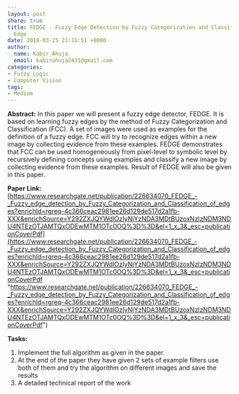 ```yaml
---
layout: post
share: true
title: FEDGE - Fuzzy Edge Detection by Fuzzy Categorization and Classification of
  Edge
date: 2018-03-25 21:11:51 +0000
author:
  name: Kabir Ahuja
  email: kabirahuja2431@gmail.com
categories:
- Fuzzy Logic
- Computer Vision
tags:
- Medium
---
```

**Abstract:**  In this paper we will present a fuzzy edge detector, FEDGE. It is based on learning fuzzy edges by the method of Fuzzy Categorization and Classification (FCC). A set of images were used as examples for the definition of a fuzzy edge. FCC will try to recognize edges within a new image by collecting evidence from these examples. FEDGE demonstrates that FCC can be used homogeneously from pixel-level to symbolic level by recursively defining concepts using examples and classify a new image by collecting evidence from these examples. Result of FEDGE will also be given in this paper.   

**Paper Link:** [https://www.researchgate.net/publication/226634070_FEDGE_-_Fuzzy_edge_detection_by_Fuzzy_Categorization_and_Classification_of_edges?enrichId=rgreq-4c366ceac2981ee26d129de517d2a1fb-XXX&enrichSource=Y292ZXJQYWdlOzIyNjYzNDA3MDtBUzoxNzIzNDM3NDU4NTEzOTJAMTQxODEwMTM1OTc0OQ%3D%3D&el=1_x_3&_esc=publicationCoverPdf](https://www.researchgate.net/publication/226634070_FEDGE_-_Fuzzy_edge_detection_by_Fuzzy_Categorization_and_Classification_of_edges?enrichId=rgreq-4c366ceac2981ee26d129de517d2a1fb-XXX&enrichSource=Y292ZXJQYWdlOzIyNjYzNDA3MDtBUzoxNzIzNDM3NDU4NTEzOTJAMTQxODEwMTM1OTc0OQ%3D%3D&el=1_x_3&_esc=publicationCoverPdf "https://www.researchgate.net/publication/226634070_FEDGE_-_Fuzzy_edge_detection_by_Fuzzy_Categorization_and_Classification_of_edges?enrichId=rgreq-4c366ceac2981ee26d129de517d2a1fb-XXX&enrichSource=Y292ZXJQYWdlOzIyNjYzNDA3MDtBUzoxNzIzNDM3NDU4NTEzOTJAMTQxODEwMTM1OTc0OQ%3D%3D&el=1_x_3&_esc=publicationCoverPdf")  

**Tasks:** 

1. Implement the full algorithm as given in the paper.
2. At the end of the paper they have given 2 sets of example filters use both of them and try the algorithm on different images and save the results
3. A detailed technical report of the work
